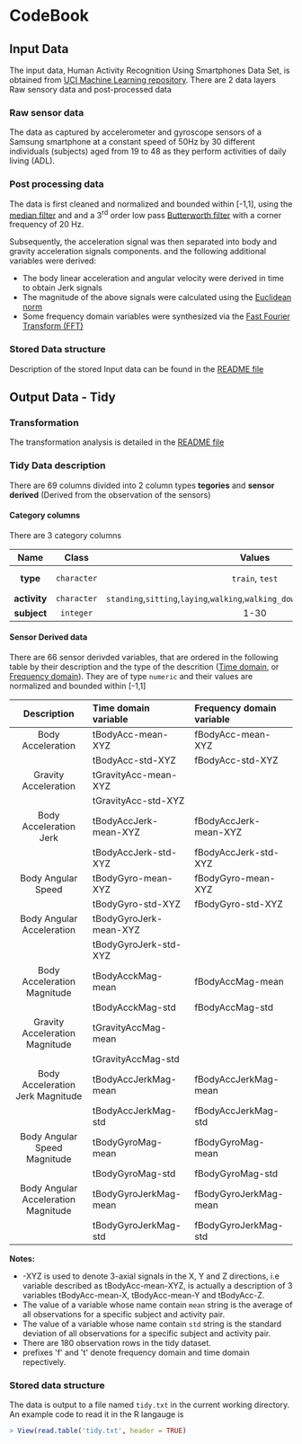 # CodeBook 

## Input Data
The input data, Human Activity Recognition Using Smartphones Data Set, is obtained from [UCI Machine Learning repository](http://archive.ics.uci.edu/ml/datasets/Human+Activity+Recognition+Using+Smartphones#). 
There are 2 data layers Raw sensory data and post-processed data

### Raw sensor data
The data as captured by accelerometer and gyroscope sensors of a Samsung smartphone at a constant speed of 50Hz by 30 different individuals (subjects) aged from 19 to 48 as they perform activities of daily living (ADL). 

### Post processing data
The data is first cleaned and normalized and bounded within [-1,1], using the [median filter](http://en.wikipedia.org/wiki/Median_filter) and and a 3<sup>rd</sup> order low pass [Butterworth filter](http://en.wikipedia.org/wiki/Butterworth_filter) with a corner frequency of 20 Hz.

Subsequently, the acceleration signal was then separated into body and gravity acceleration signals components. and the following additional variables were derived:
- The body linear acceleration and angular velocity were derived in time to obtain Jerk signals
- The magnitude of the above signals were calculated using the [Euclidean norm](http://en.wikipedia.org/wiki/Norm_(mathematics)#Euclidean_norm)
- Some frequency domain variables were synthesized via the [Fast Fourier Transform (FFT)](http://en.wikipedia.org/wiki/Fast_Fourier_transform)

### Stored Data structure
Description of the stored Input data can be found in the [README file](https://github.com/perplexedpigmy/coursera-getdata/blob/master/README.md#the-data)

## Output Data - Tidy

### Transformation 
The transformation analysis is detailed in the [README file](https://github.com/perplexedpigmy/coursera-getdata/blob/master/README.md#analysis)

### Tidy Data description

There are 69 columns divided into 2 column types **tegories** and **sensor derived** (Derived from the observation of the sensors)

#### Category columns

There are 3 category columns 

  Name       |   Class    |   Values                                                                       | Comment
:-----------:|:----------:|:------------------------------------------------------------------------------:|:----------
**type**     | `character`| `train`, `test`                                                                | Origin of observation
**activity** | `character`| `standing`,`sitting`,`laying`,`walking`,`walking_downstairs`,`walking_upstairs`|  
**subject**  | `integer`  | 1-30                                                                           | Subject id 

#### Sensor Derived data

There are 66 sensor derivded variables, that are ordered in the following table by their description 
and the type of the descrition ([Time domain](http://en.wikipedia.org/wiki/Time_domain), or [Frequency domain](http://en.wikipedia.org/wiki/Frequency_domain)). They are of type `numeric` and their values are normalized and bounded within [-1,1]

   Description                       |  Time domain variable           | Frequency domain variable
:-----------------------------------:|:--------------------------------|:--------------------------
Body Acceleration	                   |  tBodyAcc-mean-XYZ              |  fBodyAcc-mean-XYZ 
                                     |  tBodyAcc-std-XYZ               |  fBodyAcc-std-XYZ
Gravity Acceleration	               |  tGravityAcc-mean-XYZ           |  
                                     |  tGravityAcc-std-XYZ            |
Body Acceleration Jerk               |  tBodyAccJerk-mean-XYZ          |  fBodyAccJerk-mean-XYZ
                                     |  tBodyAccJerk-std-XYZ           |  fBodyAccJerk-std-XYZ
Body Angular Speed                   |  tBodyGyro-mean-XYZ             |  fBodyGyro-mean-XYZ
                                     |  tBodyGyro-std-XYZ              |  fBodyGyro-std-XYZ
Body Angular Acceleration	           |  tBodyGyroJerk-mean-XYZ         |  
                                     |  tBodyGyroJerk-std-XYZ          |  
Body Acceleration Magnitude          |  tBodyAcckMag-mean              |  fBodyAccMag-mean
                                     |  tBodyAcckMag-std               |  fBodyAccMag-std
Gravity Acceleration Magnitude       |  tGravityAccMag-mean            |  
                                     |  tGravityAccMag-std             |
Body Acceleration Jerk Magnitude     |	tBodyAccJerkMag-mean           |  fBodyAccJerkMag-mean
                                     |  tBodyAccJerkMag-std            |  fBodyAccJerkMag-std
Body Angular Speed Magnitude         |  tBodyGyroMag-mean              |  fBodyGyroMag-mean
                                     |  tBodyGyroMag-std               |  fBodyGyroMag-std
Body Angular Acceleration Magnitude  |  tBodyGyroJerkMag-mean          |  fBodyGyroJerkMag-mean
                                     |  tBodyGyroJerkMag-std           |  fBodyGyroJerkMag-std

**Notes:**
* -XYZ is used to denote 3-axial signals in the X, Y and Z directions, i.e variable described as tBodyAcc-mean-XYZ, is actually a description of 3 variables tBodyAcc-mean-X, tBodyAcc-mean-Y and tBodyAcc-Z.
* The value of a variable whose name contain `mean` string is the average of all observations for a specific subject and activity pair.
* The value of a variable whose name contain `std` string is the standard deviation of all observations for a specific subject and activity pair.
* There are 180 observation rows in the tidy dataset.
* prefixes 'f' and 't' denote frequency domain and time domain repectively.

### Stored data structure
The data is output to a file named `tidy.txt` in the current working directory.
An example code to read it in the R langauge is
````R
> View(read.table('tidy.txt', header = TRUE)
````
